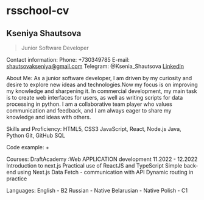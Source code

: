 # rsschool-cv

## Kseniya Shautsova

> Junior Software Developer

Contact information:
Phone: +730349785
E-mail: shautsovakseniya@gmail.com
Telegram: @Ksenia_Shautsova
[LinkedIn](https://www.linkedin.com/in/kseniya-shautsova/)

About Me:
As a junior software developer, I am driven by my curiosity and desire to explore new ideas and technologies.Now my focus is on improving my knowledge and sharpening it.
In commercial development, my main task is to create web interfaces for users, as well as writing scripts for data processing in python.
I am a collaborative team player who values communication and feedback, and I am always eager to share my knowledge and ideas with others.

Skills and Proficiency:
HTML5, CSS3
JavaScript, React, Node.js
Java, Python
Git, GitHub
SQL


Code example:
+

Courses:
DraftAcademy :Web APPLICATION development
11.2022 - 12.2022
Introduction to next.js
Practical use of ReactJS and TypeScript
Simple back-end using Next.js
Data Fetch - communication with API
Dynamic routing in practice

Languages:
English - B2
Russian - Native
Belarusian - Native
Polish - C1